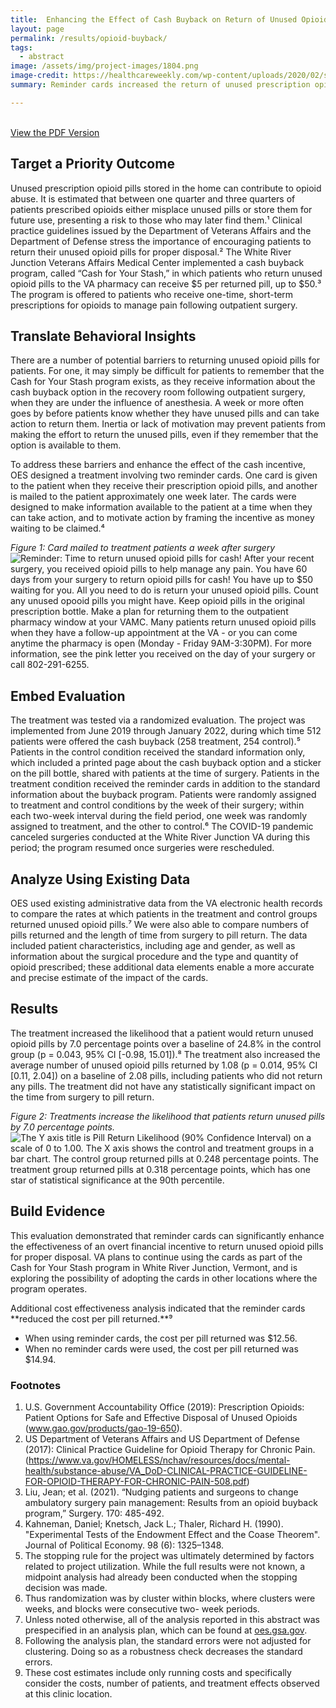 ```yaml
---
title:  Enhancing the Effect of Cash Buyback on Return of Unused Opioid Pills
layout: page
permalink: /results/opioid-buyback/
tags: 
  - abstract
image: /assets/img/project-images/1804.png
image-credit: https://healthcareweekly.com/wp-content/uploads/2020/02/shutterstock_620783861.jpg
summary: Reminder cards increased the return of unused prescription opioids

---
```

<br>
<a class="usa-button" href="https://oes.gsa.gov/assets/abstracts/1804-VA-opioid-buyback-abstract.pdf" target="_blank">View the PDF Version</a>

## Target a Priority Outcome
Unused prescription opioid pills stored in the home can contribute to opioid abuse. It is estimated that between one quarter and three quarters of patients prescribed opioids either misplace unused pills or store them for future use, presenting a risk to those who may later find them.¹ Clinical practice guidelines issued by the Department of Veterans Affairs and the Department of Defense stress the importance of encouraging patients to return their unused opioid pills for proper disposal.² The White River Junction Veterans Affairs Medical Center implemented a cash buyback program, called “Cash for Your Stash,” in which patients who return unused opioid pills to the VA pharmacy can receive $5 per returned pill, up to $50.³ The program is offered to patients who receive one-time, short-term prescriptions for opioids to manage pain following outpatient surgery. 

## Translate Behavioral Insights
There are a number of potential barriers to returning unused opioid pills for patients. For one, it may simply be difficult for patients to remember that the Cash for Your Stash program exists, as they receive information about the cash buyback option in the recovery room following outpatient surgery, when they are under the influence of anesthesia. A week or more often goes by before patients know whether they have unused pills and can
take action to return them. Inertia or lack of motivation may prevent patients from making the effort to return the unused pills, even if they remember that the option is available to them. 

To address these barriers and enhance the effect of the cash incentive, OES designed a treatment involving two reminder cards. One card is given to the patient when they receive their prescription opioid pills, and another is mailed to the patient approximately one week later. The cards were designed to make information available to the patient at a time when they can take action, and to motivate action by framing the incentive as money waiting to be claimed.⁴

*Figure 1: Card mailed to treatment patients a week after surgery*
<img src="{{ '/assets/img/project-images/1804-card.png' | prepend: site.baseurl }}" alt="Reminder: Time to return unused opioid pills for cash! After your recent surgery, you received opioid pills to help manage any pain. You have 60 days from your surgery to return opioid pills for cash! You have up to $50 waiting for you. All you need to do is return your unused opioid pills. Count any unused opooid pills you might have. Keep opioid pills in the original prescription bottle. Make a plan for returning them to the outpatient pharmacy window at your VAMC. Many patients return unused opioid pills when they have a follow-up appointment at the VA - or you can come anytime the pharmacy is open (Monday - Friday 9AM-3:30PM). For more information, see the pink letter you received on the day of your surgery or call 802-291-6255."><br>

## Embed Evaluation
The treatment was tested via a randomized evaluation. The project was implemented from June 2019 through January 2022, during which time 512 patients were offered the cash buyback (258 treatment, 254 control).⁵ Patients in the control condition received the standard information only, which included a printed page about the cash buyback option and a sticker on the pill bottle, shared with patients at the time of surgery. Patients in the treatment condition received the reminder cards in addition to the standard information about the buyback program. Patients were randomly assigned to treatment and control conditions by the week of their surgery; within each two-week interval during the field period, one week was randomly assigned to treatment, and the other to control.⁶ The COVID-19 pandemic canceled surgeries conducted at the White River Junction VA during this period; the program resumed once surgeries were rescheduled.

## Analyze Using Existing Data
OES used existing administrative data from the VA electronic health records to compare the rates at which patients in the treatment and control groups returned unused opioid pills.⁷ We were also able to compare numbers of pills returned and the length of time from surgery to pill return. The data included patient characteristics, including age and gender, as well as information about the surgical procedure and the type and quantity of opioid prescribed; these additional data elements enable a more accurate and precise estimate of the impact of the cards. 

## Results
The treatment increased the likelihood that a patient would return unused opioid pills by 7.0 percentage points over a baseline of 24.8% in the control group (p = 0.043, 95% CI [-0.98, 15.01]).⁸ The treatment also increased the average number of unused opioid pills returned by 1.08 (p = 0.014, 95% CI [0.11, 2.04]) on a baseline of 2.08 pills, including patients who did not return any pills. The treatment did not have any statistically significant impact on the time from surgery
to pill return.

*Figure 2: Treatments increase the likelihood that patients return unused pills by 7.0 percentage points.*<br>
<img src="{{ '/assets/img/project-images/1804-graph.png' | prepend: site.baseurl }}" alt="The Y axis title is Pill Return Likelihood (90% Confidence Interval) on a scale of 0 to 1.00. The X axis shows the control and treatment groups in a bar chart. The control group returned pills at 0.248 percentage points. The treatment group returned pills at 0.318 percentage points, which has one star of statistical significance at the 90th percentile."><br>

## Build Evidence
This evaluation demonstrated that reminder cards can significantly enhance the effectiveness of an overt financial incentive to return unused opioid pills for proper disposal. VA plans to continue using the cards as part of the Cash for Your Stash program in White River Junction, Vermont, and is exploring the possibility of adopting the cards in other locations where the program operates. 

Additional cost effectiveness analysis indicated that the reminder cards **reduced
the cost per pill returned.**⁹
- When using reminder cards, the cost per pill returned was $12.56.
- When no reminder cards were used, the cost per pill returned was $14.94.

### Footnotes
1. U.S. Government Accountability Office (2019): Prescription Opioids: Patient Options for Safe and Effective Disposal of Unused Opioids (<a href="www.gao.gov/products/gao-19-650" target="_blank">www.gao.gov/products/gao-19-650</a>).
2. US Department of Veterans Affairs and US Department of Defense (2017): Clinical Practice Guideline for Opioid Therapy for Chronic Pain. (<a href="https://www.va.gov/HOMELESS/nchav/resources/docs/mental-health/substance-abuse/VA_DoD-CLINICAL-PRACTICE-GUIDELINE-FOR-OPIOID-THERAPY-FOR-CHRONIC-PAIN-508.pdf" target="_blank">https://www.va.gov/HOMELESS/nchav/resources/docs/mental-health/substance-abuse/VA_DoD-CLINICAL-PRACTICE-GUIDELINE-FOR-OPIOID-THERAPY-FOR-CHRONIC-PAIN-508.pdf</a>)
3. Liu, Jean; et al. (2021). “Nudging patients and surgeons to change ambulatory surgery pain management: Results from an opioid buyback program,” Surgery. 170: 485-492.
4. Kahneman, Daniel; Knetsch, Jack L.; Thaler, Richard H. (1990). "Experimental Tests of the Endowment Effect and the Coase Theorem". Journal of Political Economy. 98 (6): 1325–1348.
5. The stopping rule for the project was ultimately determined by factors related to project utilization. While the full results were not known, a midpoint analysis had already been conducted when the stopping decision was made. 
6. Thus randomization was by cluster within blocks, where clusters were weeks, and blocks were consecutive two-
week periods.
7. Unless noted otherwise, all of the analysis reported in this abstract was prespecified in an analysis plan, which can be found at <a href="https://oes.gsa.gov" target="_blank">oes.gsa.gov</a>.
8. Following the analysis plan, the standard errors were not adjusted for clustering. Doing so as a robustness check decreases the standard errors. 
9. These cost estimates include only running costs and specifically consider the costs, number of patients, and treatment effects observed at this clinic location.
